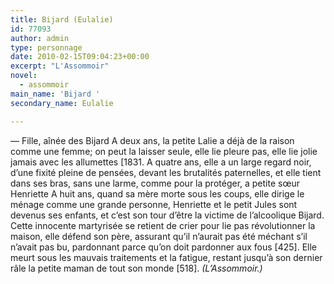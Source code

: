 ```yaml
---
title: Bijard (Eulalie)
id: 77093
author: admin
type: personnage
date: 2010-02-15T09:04:23+00:00
excerpt: "L'Assommoir"
novel:
  - assommoir
main_name: 'Bijard '
secondary_name: Eulalie

---
```

— Fille, aînée des Bijard A deux ans, la petite Lalie a déjà de la raison comme une femme; on peut la laisser seule, elle lie pleure pas, elle lie jolie jamais avec les allumettes [1831. A quatre ans, elle a un large regard noir, d&rsquo;une fixité pleine de pensées, devant les brutalités paternelles, et elle tient dans ses bras, sans une larme, comme pour la protéger, a petite sœur Henriette A huit ans, quand sa mère morte sous les coups, elle dirige le ménage comme une grande personne, Henriette et le petit Jules sont devenus ses enfants, et c&rsquo;est son tour d&rsquo;être la victime de l&rsquo;alcoolique Bijard. Cette innocente martyrisée se retient de crier pour lie pas révolutionner la maison, elle défend son père, assurant qu&rsquo;il n&rsquo;aurait pas été méchant s&rsquo;il n&rsquo;avait pas bu, pardonnant parce qu&rsquo;on doit pardonner aux fous [425]. Elle meurt sous les mauvais traitements et la fatigue, restant jusqu&rsquo;à son dernier râle la petite maman de tout son monde [518]. _(L&rsquo;Assommoir.)_